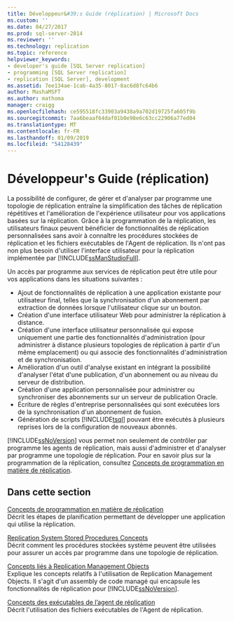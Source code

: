 ```yaml
---
title: Développeur&#39;s Guide (réplication) | Microsoft Docs
ms.custom: ''
ms.date: 04/27/2017
ms.prod: sql-server-2014
ms.reviewer: ''
ms.technology: replication
ms.topic: reference
helpviewer_keywords:
- developer's guide [SQL Server replication]
- programming [SQL Server replication]
- replication [SQL Server], development
ms.assetid: 7ee134ae-1cab-4a35-8017-8ac6d8fc64b6
author: MashaMSFT
ms.author: mathoma
manager: craigg
ms.openlocfilehash: ce595518fc33903a9438a9a702d19725fa605f9b
ms.sourcegitcommit: 7aa6beaaf64daf01b0e98e6c63cc22906a77ed04
ms.translationtype: MT
ms.contentlocale: fr-FR
ms.lasthandoff: 01/09/2019
ms.locfileid: "54128439"
---
```

# <a name="developer39s-guide-replication"></a>Développeur&#39;s Guide (réplication)
  La possibilité de configurer, de gérer et d'analyser par programme une topologie de réplication entraîne la simplification des tâches de réplication répétitives et l'amélioration de l'expérience utilisateur pour vos applications basées sur la réplication. Grâce à la programmation de la réplication, les utilisateurs finaux peuvent bénéficier de fonctionnalités de réplication personnalisées sans avoir à connaître les procédures stockées de réplication et les fichiers exécutables de l'Agent de réplication. Ils n'ont pas non plus besoin d'utiliser l'interface utilisateur pour la réplication implémentée par [!INCLUDE[ssManStudioFull](../../../includes/ssmanstudiofull-md.md)].  
  
 Un accès par programme aux services de réplication peut être utile pour vos applications dans les situations suivantes :  
  
-   Ajout de fonctionnalités de réplication à une application existante pour utilisateur final, telles que la synchronisation d'un abonnement par extraction de données lorsque l'utilisateur clique sur un bouton.   
-   Création d'une interface utilisateur Web pour administrer la réplication à distance.    
-   Création d'une interface utilisateur personnalisée qui expose uniquement une partie des fonctionnalités d'administration (pour administrer à distance plusieurs topologies de réplication à partir d'un même emplacement) ou qui associe des fonctionnalités d'administration et de synchronisation.    
-   Amélioration d'un outil d'analyse existant en intégrant la possibilité d'analyser l'état d'une publication, d'un abonnement ou au niveau du serveur de distribution.    
-   Création d'une application personnalisée pour administrer ou synchroniser des abonnements sur un serveur de publication Oracle.    
-   Écriture de règles d'entreprise personnalisées qui sont exécutées lors de la synchronisation d'un abonnement de fusion.    
-   Génération de scripts [!INCLUDE[tsql](../../../includes/tsql-md.md)] pouvant être exécutés à plusieurs reprises lors de la configuration de nouveaux abonnés.  
  
 [!INCLUDE[ssNoVersion](../../../includes/ssnoversion-md.md)] vous permet non seulement de contrôler par programme les agents de réplication, mais aussi d'administrer et d'analyser par programme une topologie de réplication. Pour en savoir plus sur la programmation de la réplication, consultez [Concepts de programmation en matière de réplication](replication-programming-concepts.md).  
  
## <a name="in-this-section"></a>Dans cette section  
 [Concepts de programmation en matière de réplication](replication-programming-concepts.md)  
 Décrit les étapes de planification permettant de développer une application qui utilise la réplication.  
  
 [Replication System Stored Procedures Concepts](replication-system-stored-procedures-concepts.md)  
 Décrit comment les procédures stockées système peuvent être utilisées pour assurer un accès par programme dans une topologie de réplication.  
  
 [Concepts liés à Replication Management Objects](replication-management-objects-concepts.md)  
 Explique les concepts relatifs à l'utilisation de Replication Management Objects. Il s'agit d'un assembly de code managé qui encapsule les fonctionnalités de réplication pour [!INCLUDE[ssNoVersion](../../../includes/ssnoversion-md.md)].   
  
 [Concepts des exécutables de l’agent de réplication](replication-agent-executables-concepts.md)  
 Décrit l'utilisation des fichiers exécutables de l'Agent de réplication.  

  
  
